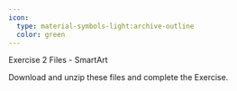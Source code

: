 ```yaml
---
icon:
  type: material-symbols-light:archive-outline
  color: green
---
```

Exercise 2 Files - SmartArt

Download and unzip these files and complete the Exercise.
